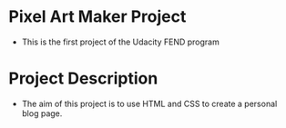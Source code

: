# Pixel Art Maker Project
* This is the first project of the Udacity FEND program

# Project Description 
* The aim of this project is to use HTML and CSS to create a personal blog page.
